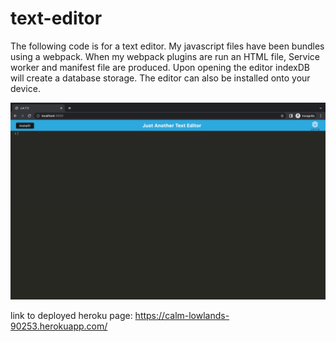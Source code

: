 # text-editor
The following code is for a text editor. My javascript files have been bundles using a webpack. When my webpack plugins are run an HTML file, Service worker and manifest file are produced. Upon opening the editor indexDB will create a database storage. The editor can also be installed onto your device. 

![screenshot of text-editor](./assets/image/Screenshot%202022-12-01%20at%2010.07.40%20AM.png)

link to deployed heroku page: https://calm-lowlands-90253.herokuapp.com/